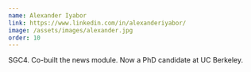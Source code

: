 ```yaml
---
name: Alexander Iyabor
link: https://www.linkedin.com/in/alexanderiyabor/
image: /assets/images/alexander.jpg
order: 10
---
```

SGC4. Co-built the news module. Now a PhD candidate at UC Berkeley.
